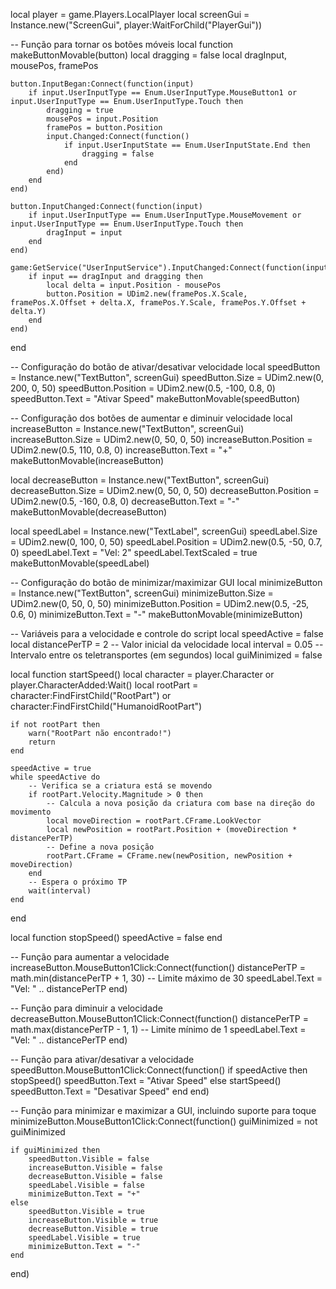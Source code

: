 local player = game.Players.LocalPlayer
local screenGui = Instance.new("ScreenGui", player:WaitForChild("PlayerGui"))

-- Função para tornar os botões móveis
local function makeButtonMovable(button)
    local dragging = false
    local dragInput, mousePos, framePos

    button.InputBegan:Connect(function(input)
        if input.UserInputType == Enum.UserInputType.MouseButton1 or input.UserInputType == Enum.UserInputType.Touch then
            dragging = true
            mousePos = input.Position
            framePos = button.Position
            input.Changed:Connect(function()
                if input.UserInputState == Enum.UserInputState.End then
                    dragging = false
                end
            end)
        end
    end)

    button.InputChanged:Connect(function(input)
        if input.UserInputType == Enum.UserInputType.MouseMovement or input.UserInputType == Enum.UserInputType.Touch then
            dragInput = input
        end
    end)

    game:GetService("UserInputService").InputChanged:Connect(function(input)
        if input == dragInput and dragging then
            local delta = input.Position - mousePos
            button.Position = UDim2.new(framePos.X.Scale, framePos.X.Offset + delta.X, framePos.Y.Scale, framePos.Y.Offset + delta.Y)
        end
    end)
end

-- Configuração do botão de ativar/desativar velocidade
local speedButton = Instance.new("TextButton", screenGui)
speedButton.Size = UDim2.new(0, 200, 0, 50)
speedButton.Position = UDim2.new(0.5, -100, 0.8, 0)
speedButton.Text = "Ativar Speed"
makeButtonMovable(speedButton)

-- Configuração dos botões de aumentar e diminuir velocidade
local increaseButton = Instance.new("TextButton", screenGui)
increaseButton.Size = UDim2.new(0, 50, 0, 50)
increaseButton.Position = UDim2.new(0.5, 110, 0.8, 0)
increaseButton.Text = "+"
makeButtonMovable(increaseButton)

local decreaseButton = Instance.new("TextButton", screenGui)
decreaseButton.Size = UDim2.new(0, 50, 0, 50)
decreaseButton.Position = UDim2.new(0.5, -160, 0.8, 0)
decreaseButton.Text = "-"
makeButtonMovable(decreaseButton)

local speedLabel = Instance.new("TextLabel", screenGui)
speedLabel.Size = UDim2.new(0, 100, 0, 50)
speedLabel.Position = UDim2.new(0.5, -50, 0.7, 0)
speedLabel.Text = "Vel: 2"
speedLabel.TextScaled = true
makeButtonMovable(speedLabel)

-- Configuração do botão de minimizar/maximizar GUI
local minimizeButton = Instance.new("TextButton", screenGui)
minimizeButton.Size = UDim2.new(0, 50, 0, 50)
minimizeButton.Position = UDim2.new(0.5, -25, 0.6, 0)
minimizeButton.Text = "-"
makeButtonMovable(minimizeButton)

-- Variáveis para a velocidade e controle do script
local speedActive = false
local distancePerTP = 2 -- Valor inicial da velocidade
local interval = 0.05 -- Intervalo entre os teletransportes (em segundos)
local guiMinimized = false

local function startSpeed()
    local character = player.Character or player.CharacterAdded:Wait()
    local rootPart = character:FindFirstChild("RootPart") or character:FindFirstChild("HumanoidRootPart")
    
    if not rootPart then
        warn("RootPart não encontrado!")
        return
    end

    speedActive = true
    while speedActive do
        -- Verifica se a criatura está se movendo
        if rootPart.Velocity.Magnitude > 0 then
            -- Calcula a nova posição da criatura com base na direção do movimento
            local moveDirection = rootPart.CFrame.LookVector
            local newPosition = rootPart.Position + (moveDirection * distancePerTP)
            -- Define a nova posição
            rootPart.CFrame = CFrame.new(newPosition, newPosition + moveDirection)
        end
        -- Espera o próximo TP
        wait(interval)
    end
end

local function stopSpeed()
    speedActive = false
end

-- Função para aumentar a velocidade
increaseButton.MouseButton1Click:Connect(function()
    distancePerTP = math.min(distancePerTP + 1, 30) -- Limite máximo de 30
    speedLabel.Text = "Vel: " .. distancePerTP
end)

-- Função para diminuir a velocidade
decreaseButton.MouseButton1Click:Connect(function()
    distancePerTP = math.max(distancePerTP - 1, 1) -- Limite mínimo de 1
    speedLabel.Text = "Vel: " .. distancePerTP
end)

-- Função para ativar/desativar a velocidade
speedButton.MouseButton1Click:Connect(function()
    if speedActive then
        stopSpeed()
        speedButton.Text = "Ativar Speed"
    else
        startSpeed()
        speedButton.Text = "Desativar Speed"
    end
end)

-- Função para minimizar e maximizar a GUI, incluindo suporte para toque
minimizeButton.MouseButton1Click:Connect(function()
    guiMinimized = not guiMinimized

    if guiMinimized then
        speedButton.Visible = false
        increaseButton.Visible = false
        decreaseButton.Visible = false
        speedLabel.Visible = false
        minimizeButton.Text = "+"
    else
        speedButton.Visible = true
        increaseButton.Visible = true
        decreaseButton.Visible = true
        speedLabel.Visible = true
        minimizeButton.Text = "-"
    end
end)
